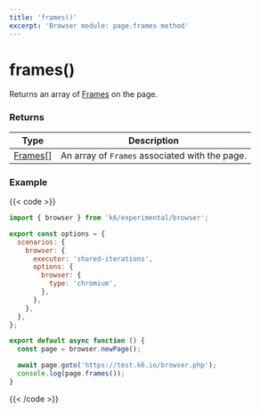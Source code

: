 ```yaml
---
title: 'frames()'
excerpt: 'Browser module: page.frames method'
---
```


# frames()

Returns an array of [Frames](https://grafana.com/docs/k6/<K6_VERSION>/javascript-api/k6-experimental/browser/frame/) on the page.

### Returns

| Type                                                                                               | Description                                    |
| -------------------------------------------------------------------------------------------------- | ---------------------------------------------- |
| [Frames](https://grafana.com/docs/k6/<K6_VERSION>/javascript-api/k6-experimental/browser/frame/)[] | An array of `Frames` associated with the page. |

### Example

{{< code >}}

```javascript
import { browser } from 'k6/experimental/browser';

export const options = {
  scenarios: {
    browser: {
      executor: 'shared-iterations',
      options: {
        browser: {
          type: 'chromium',
        },
      },
    },
  },
};

export default async function () {
  const page = browser.newPage();

  await page.goto('https://test.k6.io/browser.php');
  console.log(page.frames());
}
```

{{< /code >}}
